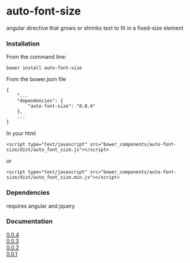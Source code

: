 # auto-font-size

angular directive that grows or shrinks text to fit in a fixed-size element

### Installation

From the command line:
    
    bower install auto-font-size

From the bower.json file
    
    {
	    "...
	    "dependencies": {
	        "auto-font-size": "0.0.4"
	    },
		...
	}
	
In your html

    <script type="text/javascript" src="bower_components/auto-font-size/dist/auto_font_size.js"></script>
or

    <script type="text/javascript" src="bower_components/auto-font-size/dist/auto_font_size.min.js"></script>

### Dependencies

requires angular and jquery


### Documentation

[0.0.4](http://www.pedago.com/auto-font-size/docs/0.0.4)  
[0.0.3](http://www.pedago.com/auto-font-size/docs/0.0.3)  
[0.0.2](http://www.pedago.com/auto-font-size/docs/0.0.2)  
[0.0.1](http://www.pedago.com/auto-font-size/docs/0.0.1)  
